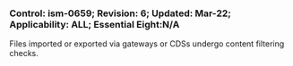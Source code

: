 ### Control: ism-0659; Revision: 6; Updated: Mar-22; Applicability: ALL; Essential Eight:N/A
<p>Files imported or exported via gateways or CDSs undergo content filtering checks.</p>